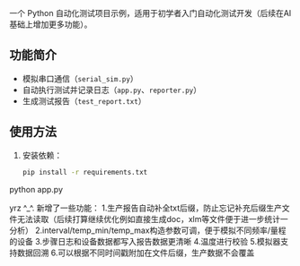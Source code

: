 

一个 Python 自动化测试项目示例，适用于初学者入门自动化测试开发（后续在AI基础上增加更多功能）。

## 功能简介
- 模拟串口通信（`serial_sim.py`）
- 自动执行测试并记录日志（`app.py`、`reporter.py`）
- 生成测试报告（`test_report.txt`）

## 使用方法
1. 安装依赖：
   ```bash
   pip install -r requirements.txt
python app.py



yrz   ^_^.
新增了一些功能：
1.生产报告自动补全txt后缀，防止忘记补充后缀生产文件无法读取（后续打算继续优化例如直接生成doc，xlm等文件便于进一步统计一分析）
2.interval/temp_min/temp_max构造参数可调，便于模拟不同频率/量程的设备
3.步骤日志和设备数据都写入报告数据更清晰
4.温度进行校验
5.模拟器支持数据回溯
6.可以根据不同时间戳附加在文件后缀，生产数据不会覆盖
